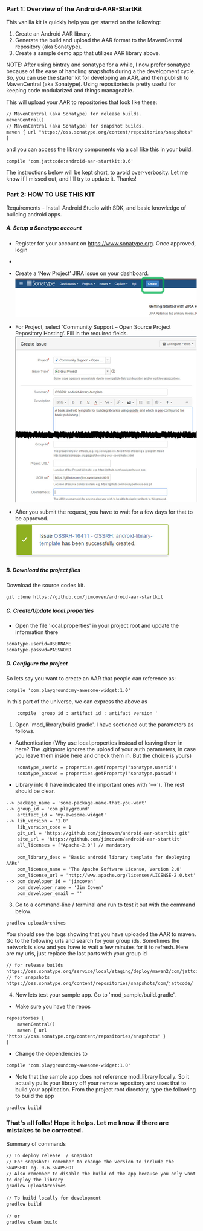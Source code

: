 ### Part 1: Overview of the Android-AAR-StartKit

This vanilla kit is quickly help you get started on the following:

1. Create an Android AAR library.
2. Generate the build and upload the AAR format to the MavenCentral repository (aka Sonatype).
3. Create a sample demo app that utilizes AAR library above.

NOTE: After using bintray and sonatype for a while, I now prefer sonatype because of the ease of handling snapshots during a the development cycle. So, you can use the starter kit for developing an AAR, and then publish to MavenCentral (aka Sonatype). Using repositories is pretty useful for keeping code modularized and things manageable. 

This will upload your AAR to repositories that look like these:

```
// MavenCentral (aka Sonatype) for release builds.
mavenCentral() 
// MavenCentral (aka Sonatype) for snapshot builds.
maven { url "https://oss.sonatype.org/content/repositories/snapshots" }
```

and you can access the library components via a call like this in your build.

```
compile 'com.jattcode:android-aar-startkit:0.6'
```
The instructions below will be kept short, to avoid over-verbosity. Let me know if I missed out, and I'll try to update it. Thanks!

### Part 2: HOW TO USE THIS KIT

Requirements - Install Android Studio with SDK, and basic knowledge of building android apps.

##### A. Setup a Sonatype account

- Register for your account on https://www.sonatype.org. Once approved, login
- 
- Create a ‘New Project’ JIRA issue on your dashboard. 
![alt text][create]

- For Project, select ‘Community Support – Open Source Project Repository Hosting‘. Fill in the required fields.
![alt text][submit]

- After you submit the request, you have to wait for a few days for that to be approved.
![alt text][notice]

[create]: https://raw.githubusercontent.com/jimcoven/android-aar-startkit/master/art/55-sona-create.jpg "Create Jira Issue"
[submit]: https://raw.githubusercontent.com/jimcoven/android-aar-startkit/master/art/56-sona-submit.jpg "Submit Jira Issue"
[notice]: https://raw.githubusercontent.com/jimcoven/android-aar-startkit/master/art/57-sona-created.jpg "Receive notification"

##### B. Download the project files

Download the source codes kit.

```
git clone https://github.com/jimcoven/android-aar-startkit
```

##### C. Create/Update local.properties

- Open the file 'local.properties' in your project root and update the information there

```
sonatype.userid=USERNAME
sonatype.passwd=PASSWORD
```

##### D. Configure the project

So lets say you want to create an AAR that people can reference as:

```
compile 'com.playground:my-awesome-widget:1.0'
```

In this part of the universe, we can express the above as 

```
    compile 'group_id : artifact_id : artifact_version '
```

1. Open 'mod_library/build.gradle'. I have sectioned out the parameters as follows. 

- Authentication (Why use local.properties instead of leaving them in here? The .gitignore ignores the upload of your auth parameters, in case you leave them inside here and check them in. But the choice is yours) 
```
    sonatype_userid = properties.getProperty("sonatype.userid")
    sonatype_passwd = properties.getProperty("sonatype.passwd")
```

- Library info (I have indicated the important ones with '-->'). The rest should be clear.
```
--> package_name = 'some-package-name-that-you-want' 
--> group_id = 'com.playground' 
    artifact_id = 'my-awesome-widget'
--> lib_version = '1.0'
    lib_version_code = 1
    git_url = 'https://github.com/jimcoven/android-aar-startkit.git'
    site_url = 'https://github.com/jimcoven/android-aar-startkit'
    all_licenses = ["Apache-2.0"] // mandatory
    
    pom_library_desc = 'Basic android library template for deploying AARs'
    pom_license_name = 'The Apache Software License, Version 2.0'
    pom_license_url = 'http://www.apache.org/licenses/LICENSE-2.0.txt'
--> pom_developer_id = 'jimcoven' 
    pom_developer_name = 'Jim Coven'
    pom_developer_email = ''
```

3. Go to a command-line / terminal and run to test it out with the command below. 
``` 
gradlew uploadArchives
```
You should see the logs showing that you have uploaded the AAR to maven. Go to the following urls and search for your group ids. Sometimes the network is slow and you have to wait a few minutes for it to refresh. Here are my urls, just replace the last parts with your group id 

```
// for release builds
https://oss.sonatype.org/service/local/staging/deploy/maven2/com/jattcode/
// for snapshots
https://oss.sonatype.org/content/repositories/snapshots/com/jattcode/ 
```

4. Now lets test your sample app. Go to 'mod_sample/build.gradle'. 

- Make sure you have the repos

```
repositories {
    mavenCentral()
    maven { url "https://oss.sonatype.org/content/repositories/snapshots" }
}
```

- Change the dependencies to

```
compile 'com.playground:my-awesome-widget:1.0'
```

- Note that the sample app does not reference mod_library locally. So it actually pulls your library off your remote repository  and uses that to build your application. From the project root directory, type the following to build the app

```
gradlew build
```

### That's all folks! Hope it helps. Let me know if there are mistakes to be corrected. 


Summary of commands 

```
// To deploy release  / snapshot
// For snapshot: remember to change the version to include the SNAPSHOT eg. 0.6-SNAPSHOT
// Also remember to disable the build of the app because you only want to deploy the library
gradlew uploadArchives

// To build locally for development
gradlew build 

// or 
gradlew clean build
```


